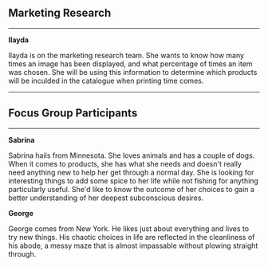 ## Marketing Research
---

**Ilayda**

Ilayda is on the marketing research team.  She wants to know how many times an image has been displayed, and what percentage of times an item was chosen.  She will be using this information to determine which products will be inculded in the catalogue when printing time comes.  

---
## Focus Group Participants
---

**Sabrina**

Sabrina hails from Minnesota.  She loves animals and has a couple of dogs.  When it comes to products, she has what she needs and doesn't really need anything new to help her get through a normal day.  She is looking for interesting things to add some spice to her life while not fishing for anything particularly useful.  She'd like to know the outcome of her choices to gain a better understanding of her deepest subconscious desires.

**George**

George comes from New York.  He likes just about everything and lives to try new things.  His chaotic choices in life are reflected in the cleanliness of his abode, a messy maze that is almost impassable without plowing straight through.